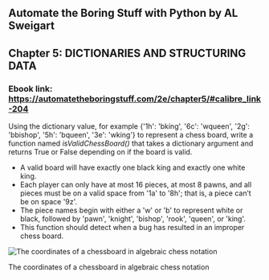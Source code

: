 ## Automate the Boring Stuff with Python by AL Sweigart
## Chapter 5: DICTIONARIES AND STRUCTURING DATA
### Ebook link: https://automatetheboringstuff.com/2e/chapter5/#calibre_link-204

Using the dictionary value, for example {'1h': 'bking', '6c': 'wqueen', '2g': 'bbishop', '5h': 'bqueen', '3e': 'wking'} to represent a chess board, write a function named *isValidChessBoard()* that takes a dictionary argument and returns True or False depending on if the board is valid.

- A valid board will have exactly one black king and exactly one white king.
- Each player can only have at most 16 pieces, at most 8 pawns, and all pieces must be on a valid space from '1a' to '8h'; that is, a piece can’t be on space '9z'.
- The piece names begin with either a 'w' or 'b' to represent white or black, followed by 'pawn', 'knight', 'bishop', 'rook', 'queen', or 'king'.
- This function should detect when a bug has resulted in an improper chess board.


![The coordinates of a chessboard in algebraic chess notation](https://automatetheboringstuff.com/2e/images/000006.jpg)

The coordinates of a chessboard in algebraic chess notation



